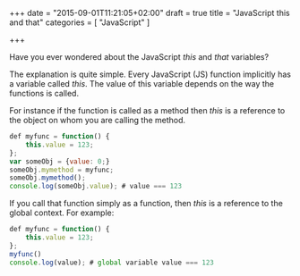 +++
date = "2015-09-01T11:21:05+02:00"
draft = true
title = "JavaScript this and that"
categories = [ "JavaScript" ]

+++

Have you ever wondered about the JavaScript *this* and *that* variables?

The explanation is quite simple. Every JavaScript (JS) function implicitly has
a variable called *this*. The value of this variable depends on the way the
functions is called.

For instance if the function is called as a method then *this* is a reference
to the object on whom you are calling the method.

```javascript
def myfunc = function() {
    this.value = 123;
};
var someObj = {value: 0;}
someObj.mymethod = myfunc;
someObj.mymethod();
console.log(someObj.value); # value === 123
```

If you call that function simply as a function, then *this* is a reference to
the global context. For example:

```javascript
def myfunc = function() {
    this.value = 123;
};
myfunc()
console.log(value); # global variable value === 123
```
